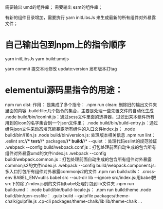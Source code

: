 需要输出 umd的组件库；
需要输出 esm的组件库；


有新的组件目录增加，需要执行 yarn initLibsJs 来生成最新的所有组件对外暴露文件；

# 自己输出包到npm上的指令顺序
yarn initLibsJs
yarn build:umdjs

yarn commit 提交本地修改
update:version 发布版本打tag

# elementui源码里指令的用途：
npm run dist:
作用：
    是集成了多个指令：
        .npm run clean: 删除旧的输出文件夹里面的内容
        .build:file:几个指令的集合，主要是处理一些先置文件的自动化生成
            .node build/bin/iconInit.js：通过scss文件里面的选择器，过滤出来本组件所有用到的icon的名字集合到一个json文件里；
            .node build/bin/build-entry.js：通过组件json文件来动态填充能暴露所有组件的入口文件index.js；
            .node build/bin/i18n.js
            .node build/bin/version.js: 处理版本相关信息
        .npm run lint：
            .eslint src/**/* test/**/* packages/**/* build/**/* --quiet ：处理代码eslint的规范验证
        .webpack --config build/webpack.conf.js：打包处理前面自动生成的包含所有组件对外暴露umd的文件index.js
        .webpack --config build/webpack.common.js：打包处理前面自动生成的包含所有组件对外暴露commonjs2的文件index.js
        .webpack --config build/webpack.component.js:多入口打包所有组件对外暴露commonjs2的文件
        .npm run build:utils：
            .cross-env BABEL_ENV=utils babel src --out-dir lib --ignore src/index.js:用babel把src下的除了index.js别的文件用babel处理打包到lib文件夹
        .npm run build:umd：
            .node build/bin/build-locale.js：
        .npm run build:theme
            .node build/bin/gen-cssfile：
            .gulp build --gulpfile packages/theme-chalk/gulpfile.js
            .cp-cli packages/theme-chalk/lib lib/theme-chalk
            .
            .